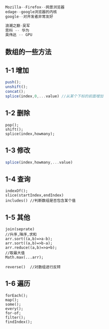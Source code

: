 ```js
Mozilla--Firefox--网景浏览器
edage--google浏览器的内核
google--对开发者非常友好
```

```js
浪潮之巅-吴军
思科 -- 华为
英伟达 -- GPU
```

## 数组的一些方法

## 1-1 增加

```js
push();
unshift();
concat();
splice(index,0,...value) //从某个下标的前面增加
```

## 1-2 删除

```
pop();
shift();
splice(index,howmany);
```

## 1-3 修改

```js
splice(index,howmany,...value)
```

## 1-4 查询

```
indexOf();
slice(startIndex,endIndex)
includes() //判断数组是否包含某个值
```

## 1-5 其他

```
join(seprate) 
//升序,降序,求和
arr.sort((a,b)=>a-b);
arr.sort((a,b)=>b-a);
arr.reduce((a,b)=>a+b);
//取最大值
Math.max(...arr);

reverse()  //对数组进行反转
```

## 1-6 遍历

```
forEach();
map();
some();
every();
for-of;
filter();
findIndex();
```

